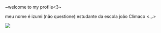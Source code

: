~welcome to my profile<3~

meu nome é izumi (não questione)
estudante da escola joão Climaco <.,.> 

![](https://media1.tenor.com/m/S9_4S2KU4jMAAAAd/kaeya-kaeya-alberich.gif)
